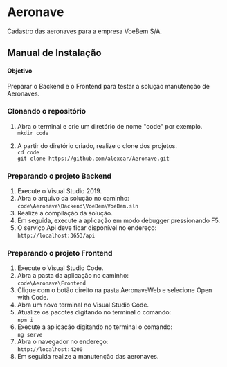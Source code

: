 # Aeronave
Cadastro das aeronaves para a empresa VoeBem S/A.

## Manual de Instalação

#### Objetivo
Preparar o Backend e o Frontend para testar a solução manutenção de Aeronaves.

### Clonando o repositório
1. Abra o terminal e crie um diretório de nome "code" por exemplo.<br>
`mkdir code`

2. A partir do diretório criado, realize o clone dos projetos.<br>
`cd code`<br>
`git clone https://github.com/alexcar/Aeronave.git`

### Preparando o projeto Backend
1. Execute o Visual Studio 2019.
2. Abra o arquivo da solução no caminho:<br> 
`code\Aeronave\Backend\VoeBem\VoeBem.sln`
3. Realize a compilação da solução.
4. Em seguida, execute a aplicação em modo debugger pressionando F5.
5. O serviço Api deve ficar disponível no endereço:<br> 
`http://localhost:3653/api`

### Preparando o projeto Frontend
1. Execute o Visual Studio Code.
2. Abra a pasta da aplicação no caminho:<br> 
`code\Aeronave\Frontend`
3. Clique com o botão direito na pasta AeronaveWeb e selecione Open with Code.
4. Abra um novo terminal no Visual Studio Code.
5. Atualize os pacotes digitando no terminal o comando:<br> 
`npm i`
6. Execute a aplicação digitando no terminal o comando:<br> 
`ng serve`
6. Abra o navegador no endereço:<br> 
`http://localhost:4200`
7. Em seguida realize a manutenção das aeronaves.

